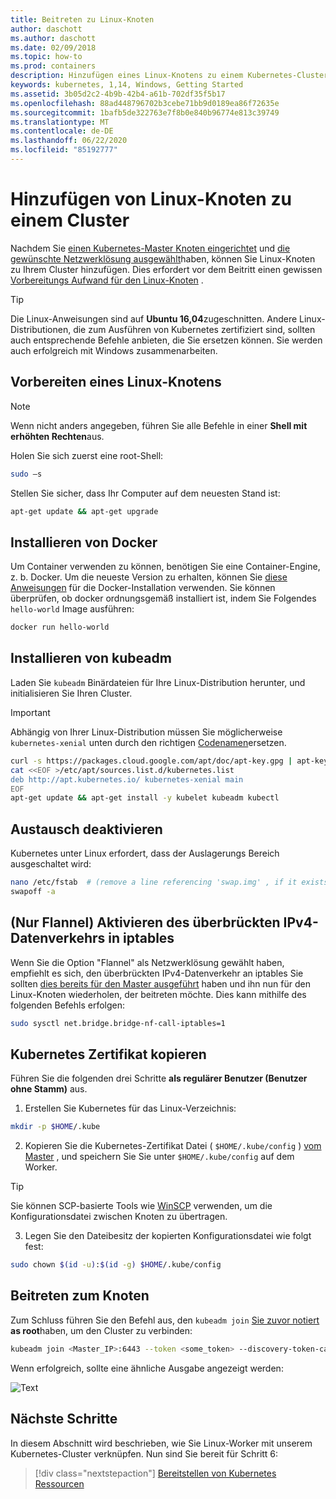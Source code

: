 ```yaml
---
title: Beitreten zu Linux-Knoten
author: daschott
ms.author: daschott
ms.date: 02/09/2018
ms.topic: how-to
ms.prod: containers
description: Hinzufügen eines Linux-Knotens zu einem Kubernetes-Cluster mit v 1,14.
keywords: kubernetes, 1,14, Windows, Getting Started
ms.assetid: 3b05d2c2-4b9b-42b4-a61b-702df35f5b17
ms.openlocfilehash: 88ad448796702b3cebe71bb9d0189ea86f72635e
ms.sourcegitcommit: 1bafb5de322763e7f8b0e840b96774e813c39749
ms.translationtype: MT
ms.contentlocale: de-DE
ms.lasthandoff: 06/22/2020
ms.locfileid: "85192777"
---
```

# <a name="joining-linux-nodes-to-a-cluster"></a>Hinzufügen von Linux-Knoten zu einem Cluster

Nachdem Sie [einen Kubernetes-Master Knoten eingerichtet](creating-a-linux-master.md) und [die gewünschte Netzwerklösung ausgewählt](network-topologies.md)haben, können Sie Linux-Knoten zu Ihrem Cluster hinzufügen. Dies erfordert vor dem Beitritt einen gewissen [Vorbereitungs Aufwand für den Linux-Knoten](joining-linux-workers.md#preparing-a-linux-node) .
> [!tip]
> Die Linux-Anweisungen sind auf **Ubuntu 16,04**zugeschnitten. Andere Linux-Distributionen, die zum Ausführen von Kubernetes zertifiziert sind, sollten auch entsprechende Befehle anbieten, die Sie ersetzen können. Sie werden auch erfolgreich mit Windows zusammenarbeiten.

## <a name="preparing-a-linux-node"></a>Vorbereiten eines Linux-Knotens

> [!NOTE]
> Wenn nicht anders angegeben, führen Sie alle Befehle in einer **Shell mit erhöhten Rechten**aus.

Holen Sie sich zuerst eine root-Shell:

```bash
sudo –s
```

Stellen Sie sicher, dass Ihr Computer auf dem neuesten Stand ist:

```bash
apt-get update && apt-get upgrade
```

## <a name="install-docker"></a>Installieren von Docker

Um Container verwenden zu können, benötigen Sie eine Container-Engine, z. b. Docker. Um die neueste Version zu erhalten, können Sie [diese Anweisungen](https://docs.docker.com/install/linux/docker-ce/ubuntu/) für die Docker-Installation verwenden. Sie können überprüfen, ob docker ordnungsgemäß installiert ist, indem Sie Folgendes `hello-world` Image ausführen:

```bash
docker run hello-world
```

## <a name="install-kubeadm"></a>Installieren von kubeadm

Laden Sie `kubeadm` Binärdateien für Ihre Linux-Distribution herunter, und initialisieren Sie Ihren Cluster.

> [!Important]
> Abhängig von Ihrer Linux-Distribution müssen Sie möglicherweise `kubernetes-xenial` unten durch den richtigen [Codenamen](https://wiki.ubuntu.com/Releases)ersetzen.

``` bash
curl -s https://packages.cloud.google.com/apt/doc/apt-key.gpg | apt-key add -
cat <<EOF >/etc/apt/sources.list.d/kubernetes.list
deb http://apt.kubernetes.io/ kubernetes-xenial main
EOF
apt-get update && apt-get install -y kubelet kubeadm kubectl
```

## <a name="disable-swap"></a>Austausch deaktivieren

Kubernetes unter Linux erfordert, dass der Auslagerungs Bereich ausgeschaltet wird:

``` bash
nano /etc/fstab  # (remove a line referencing 'swap.img' , if it exists)
swapoff -a
```

## <a name="flannel-only-enable-bridged-ipv4-traffic-to-iptables"></a>(Nur Flannel) Aktivieren des überbrückten IPv4-Datenverkehrs in iptables

Wenn Sie die Option "Flannel" als Netzwerklösung gewählt haben, empfiehlt es sich, den überbrückten IPv4-Datenverkehr an iptables Sie sollten [dies bereits für den Master ausgeführt](network-topologies.md#flannel-in-host-gateway-mode) haben und ihn nun für den Linux-Knoten wiederholen, der beitreten möchte. Dies kann mithilfe des folgenden Befehls erfolgen:

``` bash
sudo sysctl net.bridge.bridge-nf-call-iptables=1
```

## <a name="copy-kubernetes-certificate"></a>Kubernetes Zertifikat kopieren

Führen Sie die folgenden drei Schritte **als regulärer Benutzer (Benutzer ohne Stamm)** aus.

1. Erstellen Sie Kubernetes für das Linux-Verzeichnis:

```bash
mkdir -p $HOME/.kube
```

2. Kopieren Sie die Kubernetes-Zertifikat Datei ( `$HOME/.kube/config` ) [vom Master](./creating-a-linux-master.md#collect-cluster-information) , und speichern Sie Sie unter `$HOME/.kube/config` auf dem Worker.

> [!tip]
> Sie können SCP-basierte Tools wie [WinSCP](https://winscp.net/eng/download.php) verwenden, um die Konfigurationsdatei zwischen Knoten zu übertragen.

3. Legen Sie den Dateibesitz der kopierten Konfigurationsdatei wie folgt fest:

``` bash
sudo chown $(id -u):$(id -g) $HOME/.kube/config
```

## <a name="joining-node"></a>Beitreten zum Knoten

Zum Schluss führen Sie den Befehl aus, den `kubeadm join` [Sie zuvor notiert](./creating-a-linux-master.md#initialize-master) **as root**haben, um den Cluster zu verbinden:

```bash
kubeadm join <Master_IP>:6443 --token <some_token> --discovery-token-ca-cert-hash <some_hash>
```

Wenn erfolgreich, sollte eine ähnliche Ausgabe angezeigt werden:

![Text](./media/node-join.png)

## <a name="next-steps"></a>Nächste Schritte

In diesem Abschnitt wird beschrieben, wie Sie Linux-Worker mit unserem Kubernetes-Cluster verknüpfen. Nun sind Sie bereit für Schritt 6:
> [!div class="nextstepaction"]
> [Bereitstellen von Kubernetes Ressourcen](./deploying-resources.md)